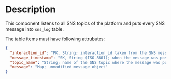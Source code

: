 # Description
This component listens to all SNS topics of the platform and puts every SNS message into `sns_log` table.

The table items must have following attrubutes:
```json
{
  "interaction_id": "PK, String; interaction_id taken from the SNS message",
  "message_timestamp": "SK, String (ISO-8601); when the message was posted to the topic",
  "topic_name": "String; name of the SNS topic where the message was posted",
  "message": "Map; unmodified message object"
}
```
